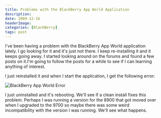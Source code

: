 ```yaml
---
title: Problems with the BlackBerry App World Application
description: 
date: 2009-12-16
headerImage: 
categories: [BlackBerry]
tags: post
---
```


I've been having a problem with the BlackBerry App World application lately. I go looking for it and it's just not there. I keep re-installing it and it keeps going away. I started looking around on the forums and found a few posts on it.I'm going to follow the posts for a while to see if I can learning anything of interest.

I just reinstalled it and when I start the application, I get the following error:

![BlackBerry App World Error](/images/2009/screenshot-dec1509-041837p.jpg)

I just uninstalled and it's rebooting. We'll see if a clean install fixes this problem. Perhaps I was running a version for the 8900 that got moved over when I upgraded to the 9700 so maybe there was some weird incompatibility with the version I was running. We'll see what happens.
